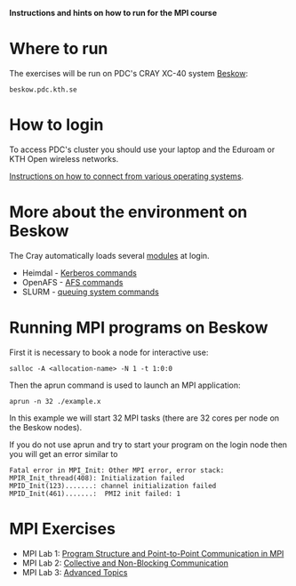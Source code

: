 **Instructions and hints on how to run for the MPI course**

# Where to run

The exercises will be run on PDC's CRAY XC-40 system [Beskow](https://www.pdc.kth.se/hpc-services/computing-systems):

```
beskow.pdc.kth.se
```

# How to login

To access PDC's cluster you should use your laptop and the Eduroam or KTH Open wireless networks.

[Instructions on how to connect from various operating systems](https://www.pdc.kth.se/support/documents/login/login.html).


# More about the environment on Beskow

The Cray automatically loads several [modules](https://www.pdc.kth.se/support/documents/running/running_jobs/software.html#using-modules) at login.

- Heimdal - [Kerberos commands](https://www.pdc.kth.se/support/documents/login/login.html#general-information-about-kerberos)
- OpenAFS - [AFS commands](https://www.pdc.kth.se/support/documents/running/managing_files/afs.html)
- SLURM -  [queuing system commands](https://www.pdc.kth.se/support/documents/running/running_jobs/job_scheduling.html)


# Running MPI programs on Beskow

First it is necessary to book a node for interactive use:

```
salloc -A <allocation-name> -N 1 -t 1:0:0
```

Then the aprun command is used to launch an MPI application:

```
aprun -n 32 ./example.x
```

In this example we will start 32 MPI tasks (there are 32 cores per node on the Beskow nodes).

If you do not use aprun and try to start your program on the login node then you will get an error similar to

```
Fatal error in MPI_Init: Other MPI error, error stack:
MPIR_Init_thread(408): Initialization failed
MPID_Init(123).......: channel initialization failed
MPID_Init(461).......:  PMI2 init failed: 1
```


# MPI Exercises

- MPI Lab 1: [Program Structure and Point-to-Point Communication in MPI](lab1/README.md)
- MPI Lab 2: [Collective and Non-Blocking Communication](lab2/README.md)
- MPI Lab 3: [Advanced Topics](lab3/README.md)
